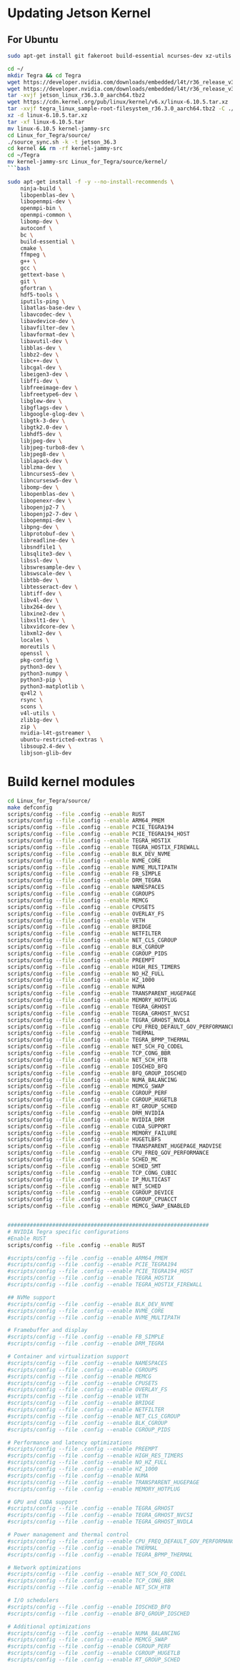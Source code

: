 # Updating Jetson Kernel

## For Ubuntu
```bash
sudo apt-get install git fakeroot build-essential ncurses-dev xz-utils libssl-dev bc flex libelf-dev bison

cd ~/
mkdir Tegra && cd Tegra
wget https://developer.nvidia.com/downloads/embedded/l4t/r36_release_v3.0/release/jetson_linux_r36.3.0_aarch64.tbz2
wget https://developer.nvidia.com/downloads/embedded/l4t/r36_release_v3.0/release/tegra_linux_sample-root-filesystem_r36.3.0_aarch64.tbz2
tar -xvjf jetson_linux_r36.3.0_aarch64.tbz2
wget https://cdn.kernel.org/pub/linux/kernel/v6.x/linux-6.10.5.tar.xz
tar -xvjf tegra_linux_sample-root-filesystem_r36.3.0_aarch64.tbz2 -C ./Linux_for_Tegra/
xz -d linux-6.10.5.tar.xz
tar -xf linux-6.10.5.tar
mv linux-6.10.5 kernel-jammy-src
cd Linux_for_Tegra/source/
./source_sync.sh -k -t jetson_36.3
cd kernel && rm -rf kernel-jammy-src
cd ~/Tegra
mv kernel-jammy-src Linux_for_Tegra/source/kernel/
```bash
    
sudo apt-get install -f -y --no-install-recommends \
    ninja-build \
    libopenblas-dev \
    libopenmpi-dev \
    openmpi-bin \
    openmpi-common \
    libomp-dev \
    autoconf \
    bc \
    build-essential \
    cmake \
    ffmpeg \
    g++ \
    gcc \
    gettext-base \
    git \
    gfortran \
    hdf5-tools \
    iputils-ping \
    libatlas-base-dev \
    libavcodec-dev \
    libavdevice-dev \
    libavfilter-dev \
    libavformat-dev \
    libavutil-dev \
    libblas-dev \
    libbz2-dev \
    libc++-dev \
    libcgal-dev \
    libeigen3-dev \
    libffi-dev \
    libfreeimage-dev \
    libfreetype6-dev \
    libglew-dev \
    libgflags-dev \
    libgoogle-glog-dev \
    libgtk-3-dev \
    libgtk2.0-dev \
    libhdf5-dev \
    libjpeg-dev \
    libjpeg-turbo8-dev \
    libjpeg8-dev \
    liblapack-dev \
    liblzma-dev \
    libncurses5-dev \
    libncursesw5-dev \
    libomp-dev \
    libopenblas-dev \
    libopenexr-dev \
    libopenjp2-7 \
    libopenjp2-7-dev \
    libopenmpi-dev \
    libpng-dev \
    libprotobuf-dev \
    libreadline-dev \
    libsndfile1 \
    libsqlite3-dev \
    libssl-dev \
    libswresample-dev \
    libswscale-dev \
    libtbb-dev \
    libtesseract-dev \
    libtiff-dev \
    libv4l-dev \
    libx264-dev \
    libxine2-dev \
    libxslt1-dev \
    libxvidcore-dev \
    libxml2-dev \
    locales \
    moreutils \
    openssl \
    pkg-config \
    python3-dev \
    python3-numpy \
    python3-pip \
    python3-matplotlib \
    qv4l2 \
    rsync \
    scons \
    v4l-utils \
    zlib1g-dev \
    zip \
    nvidia-l4t-gstreamer \
    ubuntu-restricted-extras \
    libsoup2.4-dev \
    libjson-glib-dev
```
# Build kernel modules
```bash
cd Linux_for_Tegra/source/
make defconfig
scripts/config --file .config --enable RUST
scripts/config --file .config --enable ARM64_PMEM
scripts/config --file .config --enable PCIE_TEGRA194
scripts/config --file .config --enable PCIE_TEGRA194_HOST
scripts/config --file .config --enable TEGRA_HOST1X
scripts/config --file .config --enable TEGRA_HOST1X_FIREWALL
scripts/config --file .config --enable BLK_DEV_NVME
scripts/config --file .config --enable NVME_CORE
scripts/config --file .config --enable NVME_MULTIPATH
scripts/config --file .config --enable FB_SIMPLE
scripts/config --file .config --enable DRM_TEGRA
scripts/config --file .config --enable NAMESPACES
scripts/config --file .config --enable CGROUPS
scripts/config --file .config --enable MEMCG
scripts/config --file .config --enable CPUSETS
scripts/config --file .config --enable OVERLAY_FS
scripts/config --file .config --enable VETH
scripts/config --file .config --enable BRIDGE
scripts/config --file .config --enable NETFILTER
scripts/config --file .config --enable NET_CLS_CGROUP
scripts/config --file .config --enable BLK_CGROUP
scripts/config --file .config --enable CGROUP_PIDS
scripts/config --file .config --enable PREEMPT
scripts/config --file .config --enable HIGH_RES_TIMERS
scripts/config --file .config --enable NO_HZ_FULL
scripts/config --file .config --enable HZ_1000
scripts/config --file .config --enable NUMA
scripts/config --file .config --enable TRANSPARENT_HUGEPAGE
scripts/config --file .config --enable MEMORY_HOTPLUG
scripts/config --file .config --enable TEGRA_GRHOST
scripts/config --file .config --enable TEGRA_GRHOST_NVCSI
scripts/config --file .config --enable TEGRA_GRHOST_NVDLA
scripts/config --file .config --enable CPU_FREQ_DEFAULT_GOV_PERFORMANCE
scripts/config --file .config --enable THERMAL
scripts/config --file .config --enable TEGRA_BPMP_THERMAL
scripts/config --file .config --enable NET_SCH_FQ_CODEL
scripts/config --file .config --enable TCP_CONG_BBR
scripts/config --file .config --enable NET_SCH_HTB
scripts/config --file .config --enable IOSCHED_BFQ
scripts/config --file .config --enable BFQ_GROUP_IOSCHED
scripts/config --file .config --enable NUMA_BALANCING
scripts/config --file .config --enable MEMCG_SWAP
scripts/config --file .config --enable CGROUP_PERF
scripts/config --file .config --enable CGROUP_HUGETLB
scripts/config --file .config --enable RT_GROUP_SCHED
scripts/config --file .config --enable DRM_NVIDIA
scripts/config --file .config --enable NVIDIA_DRM
scripts/config --file .config --enable CUDA_SUPPORT
scripts/config --file .config --enable MEMORY_FAILURE
scripts/config --file .config --enable HUGETLBFS
scripts/config --file .config --enable TRANSPARENT_HUGEPAGE_MADVISE
scripts/config --file .config --enable CPU_FREQ_GOV_PERFORMANCE
scripts/config --file .config --enable SCHED_MC
scripts/config --file .config --enable SCHED_SMT
scripts/config --file .config --enable TCP_CONG_CUBIC
scripts/config --file .config --enable IP_MULTICAST
scripts/config --file .config --enable NET_SCHED
scripts/config --file .config --enable CGROUP_DEVICE
scripts/config --file .config --enable CGROUP_CPUACCT
scripts/config --file .config --enable MEMCG_SWAP_ENABLED


###############################################################
# NVIDIA Tegra specific configurations
#Enable RUST
scripts/config --file .config --enable RUST

#scripts/config --file .config --enable ARM64_PMEM
#scripts/config --file .config --enable PCIE_TEGRA194
#scripts/config --file .config --enable PCIE_TEGRA194_HOST
#scripts/config --file .config --enable TEGRA_HOST1X
#scripts/config --file .config --enable TEGRA_HOST1X_FIREWALL

## NVMe support
#scripts/config --file .config --enable BLK_DEV_NVME
#scripts/config --file .config --enable NVME_CORE
#scripts/config --file .config --enable NVME_MULTIPATH

# Framebuffer and display
#scripts/config --file .config --enable FB_SIMPLE
#scripts/config --file .config --enable DRM_TEGRA

# Container and virtualization support
#scripts/config --file .config --enable NAMESPACES
#scripts/config --file .config --enable CGROUPS
#scripts/config --file .config --enable MEMCG
#scripts/config --file .config --enable CPUSETS
#scripts/config --file .config --enable OVERLAY_FS
#scripts/config --file .config --enable VETH
#scripts/config --file .config --enable BRIDGE
#scripts/config --file .config --enable NETFILTER
#scripts/config --file .config --enable NET_CLS_CGROUP
#scripts/config --file .config --enable BLK_CGROUP
#scripts/config --file .config --enable CGROUP_PIDS

# Performance and latency optimizations
#scripts/config --file .config --enable PREEMPT
#scripts/config --file .config --enable HIGH_RES_TIMERS
#scripts/config --file .config --enable NO_HZ_FULL
#scripts/config --file .config --enable HZ_1000
#scripts/config --file .config --enable NUMA
#scripts/config --file .config --enable TRANSPARENT_HUGEPAGE
#scripts/config --file .config --enable MEMORY_HOTPLUG

# GPU and CUDA support
#scripts/config --file .config --enable TEGRA_GRHOST
#scripts/config --file .config --enable TEGRA_GRHOST_NVCSI
#scripts/config --file .config --enable TEGRA_GRHOST_NVDLA

# Power management and thermal control
#scripts/config --file .config --enable CPU_FREQ_DEFAULT_GOV_PERFORMANCE
#scripts/config --file .config --enable THERMAL
#scripts/config --file .config --enable TEGRA_BPMP_THERMAL

# Network optimizations
#scripts/config --file .config --enable NET_SCH_FQ_CODEL
#scripts/config --file .config --enable TCP_CONG_BBR
#scripts/config --file .config --enable NET_SCH_HTB

# I/O schedulers
#scripts/config --file .config --enable IOSCHED_BFQ
#scripts/config --file .config --enable BFQ_GROUP_IOSCHED

# Additional optimizations
#scripts/config --file .config --enable NUMA_BALANCING
#scripts/config --file .config --enable MEMCG_SWAP
#scripts/config --file .config --enable CGROUP_PERF
#scripts/config --file .config --enable CGROUP_HUGETLB
#scripts/config --file .config --enable RT_GROUP_SCHED
```
